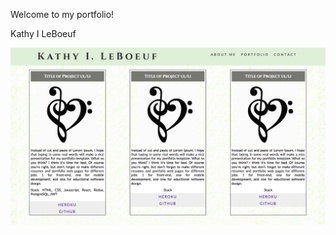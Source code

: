 Welcome to my portfolio!

Kathy I LeBoeuf


![Screen shot of portfolio landing page](img/portfolio-readme-img.png)